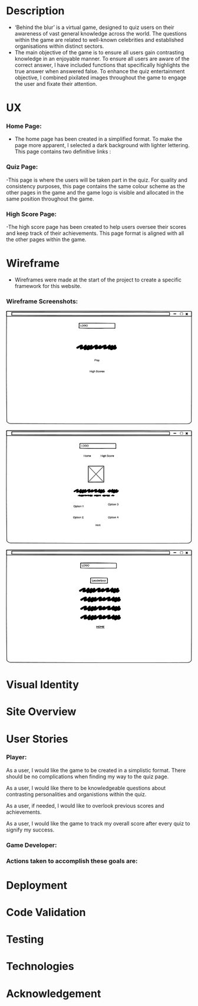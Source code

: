 
# Description 
- ‘Behind the blur’ is a virtual game, designed to quiz users on their awareness of vast general knowledge across the world. The questions within the game are related to well-known celebrities and established organisations within distinct sectors.
- The main objective of the game is to ensure all users gain contrasting knowledge in an enjoyable manner. To ensure all users are aware of the correct answer, I have included functions that specifically highlights the true answer when answered false. To enhance the quiz entertainment objective, I combined pixilated images throughout the game to engage the user and fixate their attention.

# UX

### **Home Page:**
- The home page has been created in a simplified format. To make the page more apparent, I selected a dark background with lighter lettering. This page contains two definitive links :

### **Quiz Page:**
-This page is where the users will be taken part in the quiz. For quality and consistency purposes, this page contains the same colour scheme as the other pages in the game and the game logo is visible and allocated in the same position throughout the game. 

### **High Score Page:**
-The high score page has been created to help users oversee their scores and keep track of their achievements. This page format is aligned with all the other pages within the game. 

# Wireframe
- Wireframes were made at the start of the project to create a specific framework for this website. 
### **Wireframe Screenshots:**
<p align="center">
  <img src="assets/images/wireframe/Home.jpg" 
alt="Home Page Wireframe"/>
</p>

<p align="center">
  <img src="assets/images/wireframe/QuizPage.jpg" 
alt="Quiz Page Wireframe"/>
</p>

<p align="center">
  <img src="assets/images/wireframe/HighScore.jpg" 
alt="High Score Page Wireframe"/>
</p>

#  Visual Identity

# Site Overview

#  User Stories
### **Player:**
As a user, I would like the game to be created in a simplistic format. There should be no complications when finding my way to the quiz page. 

As a user, I would like there to be knowledgeable questions about contrasting personalities and organistions within the quiz.

As a user, if needed, I would like to overlook previous scores and achievements.

As a user, I would like the game to track my overall score after every quiz to signify my success.

### **Game Developer:**

### **Actions taken to accomplish these goals are:**

# Deployment

# Code Validation

# Testing

# Technologies

# Acknowledgement
 
